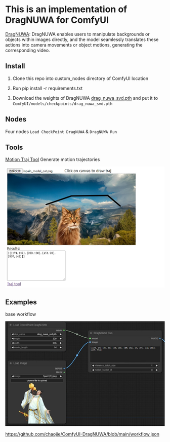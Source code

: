 # This is an implementation of DragNUWA for ComfyUI

[DragNUWA](https://github.com/ProjectNUWA/DragNUWA): DragNUWA enables users to manipulate backgrounds or objects within images directly, and the model seamlessly translates these actions into camera movements or object motions, generating the corresponding video.

## Install

1. Clone this repo into custom_nodes directory of ComfyUI location

2. Run pip install -r requirements.txt

3. Download the weights of DragNUWA  [drag_nuwa_svd.pth](https://drive.google.com/file/d/1Z4JOley0SJCb35kFF4PCc6N6P1ftfX4i/view) and put it to `ComfyUI/models/checkpoints/drag_nuwa_svd.pth`

## Nodes

Four nodes `Load CheckPoint DragNUWA` & `DragNUWA Run`

## Tools

[Motion Traj Tool](https://chaojie.github.io/ComfyUI-DragNUWA/tools/draw.html) Generate motion trajectories

<img src="assets/traj.png" raw=true>

## Examples

base workflow

<img src="assets/base_wf.png" raw=true>

https://github.com/chaojie/ComfyUI-DragNUWA/blob/main/workflow.json

